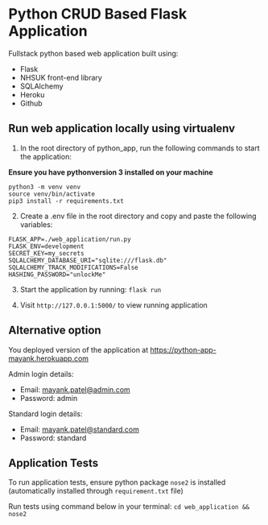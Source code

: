 # Python CRUD Based Flask Application
Fullstack python based web application built using:
- Flask
- NHSUK front-end library
- SQLAlchemy
- Heroku
- Github

## Run web application locally using virtualenv
1. In the root directory of python_app, run the following commands to start the application:

**Ensure you have pythonversion 3 installed on your machine**

```
python3 -m venv venv
source venv/bin/activate
pip3 install -r requirements.txt
```
2. Create a .env file in the root directory and copy and paste the following variables:
```
FLASK_APP=./web_application/run.py
FLASK_ENV=development
SECRET_KEY=my_secrets
SQLALCHEMY_DATABASE_URI="sqlite:///flask.db"
SQLALCHEMY_TRACK_MODIFICATIONS=False
HASHING_PASSWORD="unlockMe"
```
3. Start the application by running: `flask run`

4. Visit `http://127.0.0.1:5000/` to view running application

## Alternative option
You deployed version of the application at https://python-app-mayank.herokuapp.com

Admin login details:
- Email: mayank.patel@admin.com
- Password: admin

Standard login details:
- Email: mayank.patel@standard.com
- Password: standard

## Application Tests
To run application tests, ensure python package `nose2` is installed (automatically installed through `requirement.txt` file)

Run tests using command below in your terminal:
`cd web_application && nose2`


